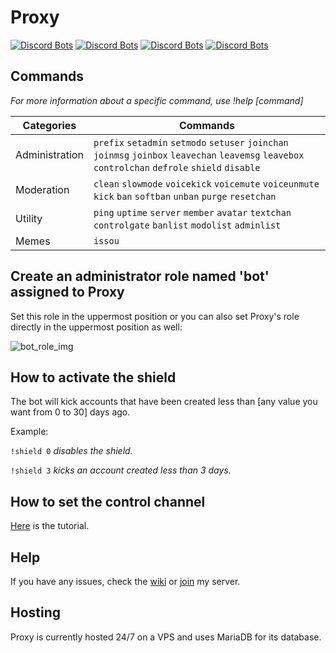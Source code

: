 # **Proxy**

[![Discord Bots](https://top.gg/api/widget/status/592680274962415635.svg)](https://top.gg/bot/592680274962415635)
[![Discord Bots](https://top.gg/api/widget/servers/592680274962415635.svg)](https://top.gg/bot/592680274962415635)
[![Discord Bots](https://top.gg/api/widget/lib/592680274962415635.svg)](https://top.gg/bot/592680274962415635)
[![Discord Bots](https://top.gg/api/widget/owner/592680274962415635.svg)](https://top.gg/bot/592680274962415635)

## **Commands**

_For more information about a specific command, use !help [command]_

|Categories|Commands|
|-|-|
|Administration|`prefix` `setadmin` `setmodo` `setuser` `joinchan` `joinmsg` `joinbox` `leavechan` `leavemsg` `leavebox` `controlchan` `defrole` `shield` `disable`|
|Moderation|`clean` `slowmode` `voicekick` `voicemute` `voiceunmute` `kick` `ban` `softban` `unban` `purge` `resetchan`|
|Utility|`ping` `uptime` `server` `member` `avatar` `textchan` `controlgate` `banlist` `modolist` `adminlist`|
|Memes|`issou`|

## **Create an administrator role named 'bot' assigned to Proxy**

Set this role in the uppermost position or you can also set Proxy's role directly in the uppermost position as well:

![bot_role_img](https://raw.githubusercontent.com/Unknown-Ph4ntom/Proxy/master/attachments/bot_role.png)

## **How to activate the shield**

The bot will kick accounts that have been created less than [any value you want from 0 to 30] days ago.

Example:

`!shield 0` _disables the shield._

`!shield 3` _kicks an account created less than 3 days._

## **How to set the control channel**

[Here](https://github.com/Ph4ntom01/Proxy/wiki/Control-Channel) is the tutorial.

## **Help**

If you have any issues, check the [wiki](https://github.com/Ph4ntom01/Proxy/wiki) or [join](https://discord.gg/3XkknNE) my server.

## **Hosting**

Proxy is currently hosted 24/7 on a VPS and uses MariaDB for its database.